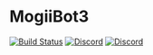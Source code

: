 # MogiiBot3
[![Build Status](https://travis-ci.org/MythicalCuddles/MogiiBot3.svg?branch=master)](https://travis-ci.org/MythicalCuddles/MogiiBot3)
[![Discord](https://discordapp.com/api/guilds/222022898397741057/widget.png)](https://discordapp.com/invite/DqX9GWS)
[![Discord](https://discordapp.com/api/guilds/221250721046069249/widget.png)](https://discordapp.com/invite/hFPdRQt)
